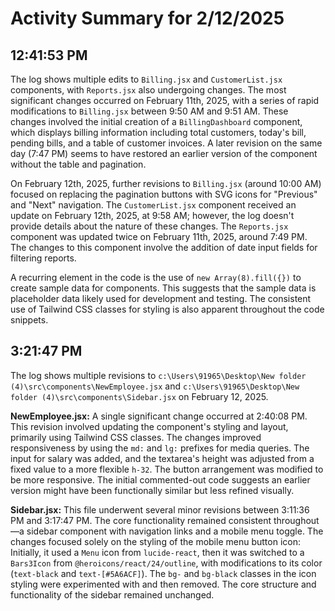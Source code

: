 # Activity Summary for 2/12/2025

## 12:41:53 PM
The log shows multiple edits to `Billing.jsx` and `CustomerList.jsx` components, with `Reports.jsx` also undergoing changes.  The most significant changes occurred on February 11th, 2025, with a series of rapid modifications to `Billing.jsx` between 9:50 AM and 9:51 AM.  These changes involved the initial creation of a `BillingDashboard` component, which displays billing information including total customers, today's bill, pending bills, and a table of customer invoices.  A later revision on the same day (7:47 PM) seems to have restored an earlier version of the component without the table and pagination.


On February 12th, 2025, further revisions to `Billing.jsx` (around 10:00 AM) focused on replacing the pagination buttons with SVG icons for "Previous" and "Next" navigation.  The `CustomerList.jsx` component received an update on February 12th, 2025, at 9:58 AM; however, the log doesn't provide details about the nature of these changes. The `Reports.jsx` component was updated twice on February 11th, 2025, around 7:49 PM. The changes to this component involve the addition of date input fields for filtering reports.


A recurring element in the code is the use of `new Array(8).fill({})` to create sample data for components.  This suggests that the sample data is placeholder data likely used for development and testing. The consistent use of Tailwind CSS classes for styling is also apparent throughout the code snippets.


## 3:21:47 PM
The log shows multiple revisions to `c:\Users\91965\Desktop\New folder (4)\src\components\NewEmployee.jsx` and `c:\Users\91965\Desktop\New folder (4)\src\components\Sidebar.jsx` on February 12, 2025.

**NewEmployee.jsx:**  A single significant change occurred at 2:40:08 PM. This revision involved updating the component's styling and layout, primarily using Tailwind CSS classes.  The changes improved responsiveness by using the `md:` and `lg:` prefixes for media queries.  The input for salary was added, and the textarea's height was adjusted from a fixed value to a more flexible `h-32`.  The button arrangement was modified to be more responsive.  The initial commented-out code suggests an earlier version might have been functionally similar but less refined visually.

**Sidebar.jsx:** This file underwent several minor revisions between 3:11:36 PM and 3:17:47 PM.  The core functionality remained consistent throughout—a sidebar component with navigation links and a mobile menu toggle. The changes focused solely on the styling of the mobile menu button icon:  Initially,  it used a `Menu` icon from `lucide-react`,  then it was switched to a `Bars3Icon` from `@heroicons/react/24/outline`, with modifications to its color (`text-black` and `text-[#5A6ACF]`). The `bg-` and `bg-black` classes in the icon styling were experimented with and then removed.  The core structure and functionality of the sidebar remained unchanged.
